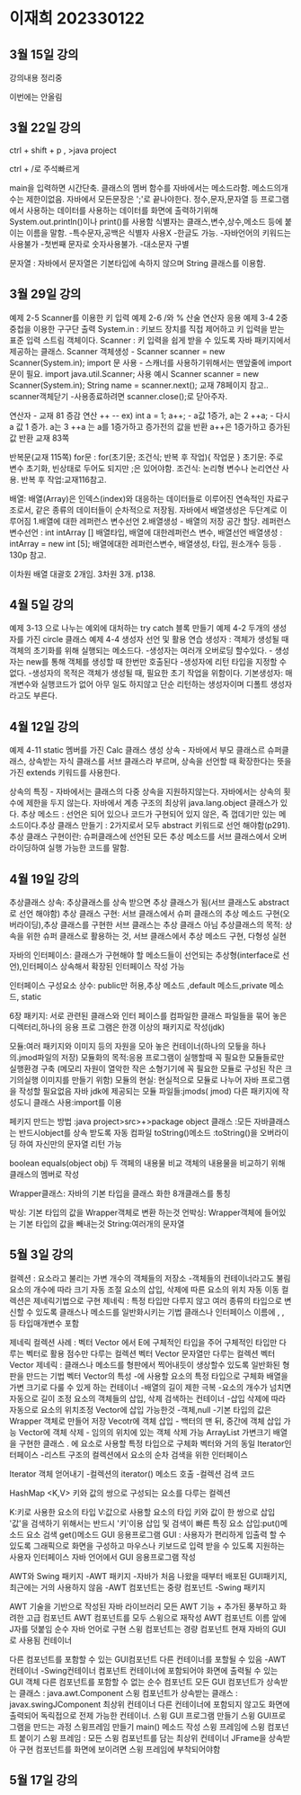 # 이재희 202330122

## 3월 15일 강의 
강의내용 정리중

이번에는 안올림

## 3월 22일 강의

ctrl + shift + p , >java project

ctrl + /로 주석빠르게

main을 입력하면 시간단축. 클래스의 멤버 함수를 자바에서는 메소드라함. 메소드의개수는 제한이없음. 자바에서 모든문장은 ';'로 끝나야한다. 정수,문자,문자열 등 프로그램에서 사용하는 데이터를 사용하는 데이터를 화면에 출력하기위해 System.out.println()이나 print()를 사용함 식별자는 클래스,변수,상수,메소드 등에 붙이는 이름을 말함. -특수문자,공백은 식별자 사용X -한글도 가능. -자바언어의 키워드는 사용불가 -첫번째 문자로 숫자사용불가. -대소문자 구별

문자열 : 자바에서 문자열은 기본타입에 속하지 않으며 String 클래스를 이용함.

## 3월 29일 강의
예제 2-5 Scanner를 이용한 키 입력
예제 2-6 /와 % 산술 연산자 응용
예제 3-4 2중 중첩을 이용한 구구단 출력
System.in : 키보드 장치를 직접 제어하고 키 입력을 받는 표준 입력 스트림 객체이다. Scanner : 키 입력을 쉽게 받을 수 있도록 자바 패키지에서 제공하는 클래스. Scanner 객체생성 - Scanner scanner = new Scanner(System.in); import 문 사용 - 스캐너를 사용하기위해서는 맨앞줄에 import문이 필요. import java.util.Scanner; 사용 예시 Scanner scanner = new Scanner(System.in); String name = scanner.next(); 교재 78페이지 참고.. scanner객체닫기 -사용종료하려면 scanner.close();로 닫아주자.

연산자 - 교재 81 증감 연산 ++ -- ex) int a = 1; a++; - a값 1증가, a는 2 ++a; - 다시 a 값 1 증가. a는 3 ++a 는 a를 1증가하고 증가전의 값을 반환 a++은 1증가하고 증가된 값 반환 교재 83쪽

반복문(교재 115쪽) for문 : for(초기문; 조건식; 반복 후 작업){ 작업문 } 초기문: 주로 변수 초기화, 빈상태로 두어도 되지만 ;은 있어야함. 조건식: 논리형 변수나 논리연산 사용. 반복 후 작업:교재116참고.

배열: 배열(Array)은 인덱스(index)와 대응하는 데이터들로 이루어진 연속적인 자료구조로서, 같은 종류의 데이터들이 순차적으로 저장됨. 자바에서 배열생성은 두단계로 이루어짐 1.배열에 대한 레퍼런스 변수선언 2.배열생성 - 배열의 저장 공간 할당. 레퍼런스 변수선언 : int intArray [] 배열타입, 배열에 대한레퍼런스 변수, 배열선언 배열생성 : intArray = new int [5]; 배열에대한 레퍼런스변수, 배열생성, 타입, 원소개수 등등 . 130p 참고.

이차원 배열 대괄호 2개임. 3차원 3개. p138.

## 4월 5일 강의
예제 3-13 으로 나누는 예외에 대처하는 try catch 블록 만들기
예제 4-2 두개의 생성자를 가진 circle 클래스
예제 4-4 생성자 선언 및 활용 연습
생성자 : 객체가 생성될 때 객체의 초기화를 위해 실행되는 메소드다. -생성자는 여러개 오버로딩 할수있다. - 생성자는 new를 통해 객체를 생성할 때 한번만 호출된다 -생성자에 리턴 타입을 지정할 수 없다. -생성자의 목적은 객체가 생성될 때, 필요한 초기 작업을 위함이다. 기본생성자: 매개변수와 실행코드가 없어 아무 일도 하지않고 단순 리턴하는 생성자이며 디폴트 생성자라고도 부른다. 

## 4월 12일 강의
예제 4-11 static 멤버를 가진 Calc 클래스 생성
상속 - 자바에서 부모 클래스르 슈퍼클래스, 상속받는 자식 클래스를 서브 클래스라 부르며, 상속을 선언할 때 확장한다는 뜻을 가진 extends 키워드를 사용한다.

상속의 특징 - 자바에서는 클래스의 다중 상속을 지원하지않는다. 자바에서는 상속의 횟수에 제한을 두지 않는다. 자바에서 계층 구조의 최상위 java.lang.object 클래스가 있다. 추상 메소드 : 선언은 되어 있으나 코드가 구현되어 있지 않은, 즉 껍데기만 있는 메소드이다.추상 클래스 만들기 : 2가지로서 모두 abstract 키워드로 선언 해야함(p291). 추상 클래스 구현이란: 슈퍼클래스에 선언된 모든 추상 메소드를 서브 클래스에서 오버라이딩하여 실행 가능한 코드를 말함.

## 4월 19일 강의
추상클래스 상속: 추상클래스를 상속 받으면 추상 클래스가 됨(서브 클래스도 abstract로 선언 해야함) 추상 클래스 구현: 서브 클래스에서 슈퍼 클래스의 추상 메소드 구현(오버라이딩),추상 클래스를 구현한 서브 클래스는 추상 클래스 아님 추상클래스의 목적: 상속을 위한 슈퍼 클래스로 활용하는 것, 서브 클래스에서 추상 메소드 구현, 다형성 실현

자바의 인터페이스: 클래스가 구현해야 할 메소드들이 선언되는 추상형(interface로 선언),인터페이스 상속해서 확장된 인터페이스 작성 가능

인터페이스 구성요소 상수: public만 허용,추상 메소드 ,default 메소드,private 메소드, static

6장 패키지: 서로 관련된 클래스와 인터 페이스를 컴파일한 클래스 파일들을 묶어 놓은 디렉터리,하나의 응용 프로 그램은 한갱 이상의 패키지로 작성(jdk)

모듈:여러 패키지와 이미지 등의 자원을 모아 놓은 컨테이너(하나의 모듛을 하나의.jmod파일의 저장) 모듈화의 목적:응용 프로그램이 실행할때 꼭 필요한 모듈들로만 실행환경 구축 (메모리 자원이 열악한 작은 소형기기에 꼭 필요한 모듈로 구성된 작은 크기의실행 이미지를 만들기 위함) 모듈의 현실: 현실적으로 모듈로 나누어 자바 프로그램을 작성할 필요없음 자바 jdk에 제공되는 모듈 파일들:jmods( jmod) 다른 패키지에 작성도니 클래스 사용:import를 이용

페키지 만드는 방법 :java project>src>+>package object 클래스 :모든 자바클래스는 반드시object를 상속 받도록 자동 컴파일 toString()메소드 :toString()을 오버라이딩 하여 자신만의 문자열 리턴 가능

boolean equals(object obj) 두 객페의 내용물 비교 객체의 내용물을 비교하기 위해 클래스의 멤버로 작성

Wrapper클래스: 자바의 기본 타입을 클래스 화한 8개클래스를 통칭

박싱: 기본 타입의 값을 Wrapper객체로 변환 하는것 언박싱: Wrapper객체에 들어있는 기본 타입의 값을 빼내는것 
String:여러개의 문자열
## 5월 3일 강의
컬렉션 : 요소라고 불리는 가변 개수의 객체들의 저장소 -객체들의 컨테이너라고도 불림
요소의 개수에 따라 크기 자동 조절
요소의 삽입, 삭제에 따른 요소의 위치 자동 이동
컬렉션은 제네릭기법으로 구현 제네릭 : 특정 타입만 다루지 않고 여러 종류의 타입으로 변신할 수 있도록 클래스나 메소드를 일반화시키는 기법 클래스나 인터페이스 이름에 , , 등 타입매개변수 포함

제네릭 컬렉션 사례 : 벡터 Vector 에서 E에 구체적인 타입을 주어 구체적인 타입만 다루는 벡터로 활용 점수만 다루는 컬렉션 벡터 Vector 문자열만 다루는 컬렉션 벡터 Vector 제네릭 : 클래스나 메소드를 형판에서 찍어내듯이 생상할수 있도록 일반화된 형판을 만드는 기법 벡터 Vector의 특성 -에 사용할 요소의 특정 타입으로 구체화 배열을 가변 크기로 다룰 수 있게 하는 컨테이너 -배열의 길이 제한 극복 -요소의 개수가 넘치면 자동으로 길이 조정 요소의 객체들의 삽입, 삭제 검색하는 컨테이너 -삽입 삭제에 따라 자동으로 요소의 위치조정 Vector에 삽입 가능한것 -객체,null -기본 타입의 값은 Wrapper 객체로 만들어 저장 Vecotr에 객체 삽입 - 백터의 맨 뒤, 중간에 객체 삽입 가능 Vector에 객체 삭제 - 임의의 위치에 있는 객체 삭제 가능 ArrayList
가변크기 배열을 구현한 클래스 . 에 요소로 사용할 특정 타입으로 구체화
벡터와 거의 동일
Iterator인터페이스 -리스트 구조의 컬렉션에서 요소의 순차 검색을 위한 인터페이스

Iterator 객체 얻어내기 -컬렉션의 iterator() 메소드 호출 -컬렉션 검색 코드

HashMap <K,V> 키와 값의 쌍으로 구성되는 요소를 다루는 컬렉션

K:키로 사용한 요소의 타입
V:값으로 사용할 요소의 타입
키와 값이 한 쌍으로 삽입
'값'을 검색하기 위해서는 반드시 '키'이용 삽입 및 검색이 빠른 특징
요소 삽입:put()메소드
요소 검색 get()메소드
GUI 응용프로그램 GUI : 사용자가 편리하게 입출력 할 수 있도록 그래픽으로 화면을 구성하고 마우스나 키보드로 입력 받을 수 있도록 지원하는 사용자 인터페이스 자바 언어에서 GUI 응용프로그램 작성

AWT와 Swing 패키지 -AWT 패키지 -자바가 처음 나왔을 때부터 배포된 GUI패키지, 최근에는 거의 사용하지 않음 -AWT 컴포넌트는 중량 컴포넌트 -Swing 패키지

AWT 기술을 기반으로 작성된 자바 라이브러리
모든 AWT 기능 + 추가된 풍부하고 화려한 고급 컴포넌트
AWT 컴포넌트를 모두 스윙으로 재작성 AWT 컴포넌트 이름 앞에 J자를 덧붙임
순수 자바 언어로 구현
스윙 컴포넌트는 경량 컴포넌트
현재 자바의 GUI로 사용됨
컨테이너

다른 컴포넌트를 포함할 수 있는 GUI컴포넌트
다른 컨테이너를 포할될 수 있음 -AWT컨테이너 -Swing컨테이너 컴포넌트
컨테이너에 포함되어야 화면에 출력될 수 있는 GUI 객체
다른 컴포넌트를 포함할 수 없는 순수 컴포넌트
모든 GUI 컴포넌트가 상속받는 클래스 : java.awt.Component
스윙 컴포넌트가 상속받는 클래스 : javax.swingJComponent 최상위 컨테이너
다른 컨테이너에 포함되지 않고도 화면에 출력되어 독릭접으로 전제 가능한 컨테이너. 스윙 GUI 프로그램 만들기 스윙 GUI프로그램을 만드는 과정
스윙프레임 만들기
main() 메소드 작성
스윙 프레임에 스윙 컴포넌트 붙이기 스윙 프레임 : 모든 스윙 컴포넌트를 담는 최상위 컨테이너
JFrame을 상속받아 구현
컴포넌트를 화면에 보이려면 스윙 프레임에 부착되어야함
## 5월 17일 강의
